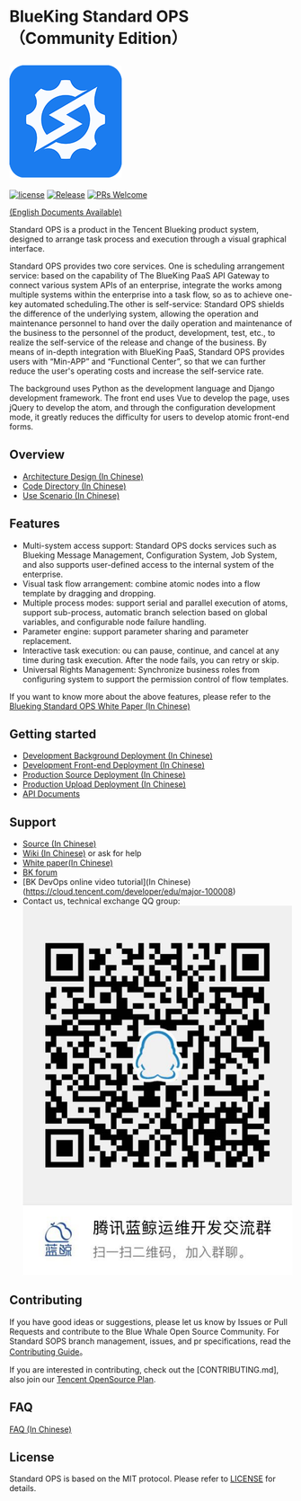 # BlueKing Standard OPS（Community Edition）
![](docs/resource/img/bk_sops.png)
---
[![license](https://img.shields.io/badge/license-MIT-brightgreen.svg)](https://github.com/Tencent/bk-sops/blob/master/LICENSE)
[![Release](https://img.shields.io/badge/release-3.1.32-brightgreen.svg)](https://github.com/Tencent/bk-sops/releases)
[![PRs Welcome](https://img.shields.io/badge/PRs-welcome-brightgreen.svg)](https://github.com/Tencent/bk-sops/pulls)


[(English Documents Available)](readme_en.md)


Standard OPS is a product in the Tencent Blueking product system, designed to arrange task process and execution through a visual graphical interface.

Standard OPS provides two core services. One is scheduling arrangement service: based on the capability of The BlueKing PaaS API Gateway to connect various system APIs of an enterprise, integrate the works among multiple systems within the enterprise into a task flow, so as to achieve one-key automated scheduling.The other is self-service: Standard OPS shields the difference of the underlying system, allowing the operation and maintenance personnel to hand over the daily operation and maintenance of the business to the personnel of the product, development, test, etc., to realize the self-service of the release and change of the business. By means of in-depth integration with BlueKing PaaS, Standard OPS provides users with “Min-APP” and “Functional Center”, so that we can further reduce the user's operating costs and increase the self-service rate.

The background uses Python as the development language and Django development framework. The front end uses Vue to develop the page, uses jQuery to develop the atom, and through the configuration development mode, it greatly reduces the difficulty for users to develop atomic front-end forms.

## Overview
- [Architecture Design (In Chinese)](docs/overview/architecture.md)
- [Code Directory (In Chinese)](docs/overview/code_structure.md)
- [Use Scenario (In Chinese)](docs/overview/usecase.md)


## Features
- Multi-system access support: Standard OPS docks services such as Blueking Message Management, Configuration System, Job System, and also supports user-defined access to the internal system of the enterprise.
- Visual task flow arrangement: combine atomic nodes into a flow template by dragging and dropping.
- Multiple process modes: support serial and parallel execution of atoms, support sub-process, automatic branch selection based on global variables, and configurable node failure handling.
- Parameter engine: support parameter sharing and parameter replacement.
- Interactive task execution: ou can pause, continue, and cancel at any time during task execution. After the node fails, you can retry or skip.
- Universal Rights Management: Synchronize business roles from configuring system to support the permission control of flow templates.

If you want to know more about the above features, please refer to the [Blueking Standard OPS White Paper (In Chinese)](http://docs.bk.tencent.com/product_white_paper/gcloud/)


## Getting started
- [Development Background Deployment (In Chinese)](docs/install/dev_deploy.md)
- [Development Front-end Deployment (In Chinese)](docs/install/dev_web.md)
- [Production Source Deployment (In Chinese)](docs/install/source_code_deploy.md)
- [Production Upload Deployment (In Chinese)](docs/install/upload_pack_deploy.md)
- [API Documents](docs/apidoc/readme.md)


## Support
- [Source (In Chinese)](https://github.com/Tencent/bk-sops/tree/master)
- [Wiki (In Chinese)](https://github.com/Tencent/bk-sops/wiki) or ask for help
- [White paper(In Chinese)](http://docs.bk.tencent.com/product_white_paper/gcloud/)
- [BK forum](https://bk.tencent.com/s-mart/community)
- [BK DevOps online video tutorial](In Chinese)(https://cloud.tencent.com/developer/edu/major-100008)
- Contact us, technical exchange QQ group:  
![](docs/resource/img/qq_group.jpg)


## Contributing
If you have good ideas or suggestions, please let us know by Issues or Pull Requests and contribute to the Blue Whale Open Source Community. For Standard SOPS branch management, issues, and pr specifications, read the [Contributing Guide](docs/CONTRIBUTING.md)。

If you are interested in contributing, check out the [CONTRIBUTING.md], also join our [Tencent OpenSource Plan](https://opensource.tencent.com/contribution).

## FAQ
[FAQ (In Chinese)](docs/wiki/faq.md)


## License
Standard OPS is based on the MIT protocol. Please refer to [LICENSE](LICENSE) for details.
